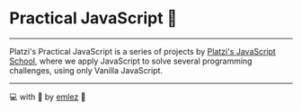 # Practical JavaScript 💛

---

Platzi's Practical JavaScript is a series of projects by [Platzi's JavaScript School](https://platzi.com/escuela-javascript/), where we apply JavaScript to solve several programming challenges, using only Vanilla JavaScript.

---

💻 with 💜 by [emlez](https://github.com/emlez) 🔰
